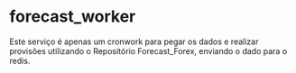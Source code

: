 # forecast_worker

Este serviço é apenas um cronwork para pegar os dados e realizar provisões utilizando o Repositório Forecast_Forex, enviando o dado para o redis.

